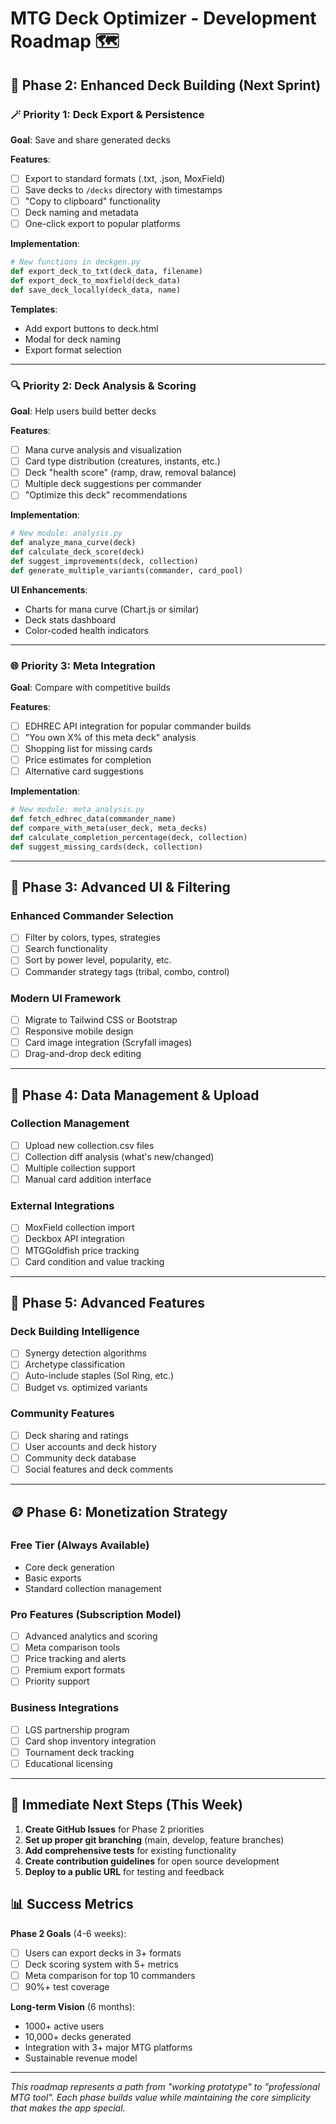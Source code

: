 # MTG Deck Optimizer - Development Roadmap 🗺️

## 🎯 Phase 2: Enhanced Deck Building (Next Sprint)

### 🪄 Priority 1: Deck Export & Persistence
**Goal**: Save and share generated decks

**Features**:
- [ ] Export to standard formats (.txt, .json, MoxField)
- [ ] Save decks to `/decks` directory with timestamps
- [ ] "Copy to clipboard" functionality
- [ ] Deck naming and metadata
- [ ] One-click export to popular platforms

**Implementation**:
```python
# New functions in deckgen.py
def export_deck_to_txt(deck_data, filename)
def export_deck_to_moxfield(deck_data)
def save_deck_locally(deck_data, name)
```

**Templates**:
- Add export buttons to deck.html
- Modal for deck naming
- Export format selection

---

### 🔍 Priority 2: Deck Analysis & Scoring
**Goal**: Help users build better decks

**Features**:
- [ ] Mana curve analysis and visualization
- [ ] Card type distribution (creatures, instants, etc.)
- [ ] Deck "health score" (ramp, draw, removal balance)
- [ ] Multiple deck suggestions per commander
- [ ] "Optimize this deck" recommendations

**Implementation**:
```python
# New module: analysis.py
def analyze_mana_curve(deck)
def calculate_deck_score(deck)
def suggest_improvements(deck, collection)
def generate_multiple_variants(commander, card_pool)
```

**UI Enhancements**:
- Charts for mana curve (Chart.js or similar)
- Deck stats dashboard
- Color-coded health indicators

---

### 🌐 Priority 3: Meta Integration
**Goal**: Compare with competitive builds

**Features**:
- [ ] EDHREC API integration for popular commander builds
- [ ] "You own X% of this meta deck" analysis
- [ ] Shopping list for missing cards
- [ ] Price estimates for completion
- [ ] Alternative card suggestions

**Implementation**:
```python
# New module: meta_analysis.py
def fetch_edhrec_data(commander_name)
def compare_with_meta(user_deck, meta_decks)
def calculate_completion_percentage(deck, collection)
def suggest_missing_cards(deck, collection)
```

---

## 🎨 Phase 3: Advanced UI & Filtering

### Enhanced Commander Selection
- [ ] Filter by colors, types, strategies
- [ ] Search functionality
- [ ] Sort by power level, popularity, etc.
- [ ] Commander strategy tags (tribal, combo, control)

### Modern UI Framework
- [ ] Migrate to Tailwind CSS or Bootstrap
- [ ] Responsive mobile design
- [ ] Card image integration (Scryfall images)
- [ ] Drag-and-drop deck editing

---

## 💾 Phase 4: Data Management & Upload

### Collection Management
- [ ] Upload new collection.csv files
- [ ] Collection diff analysis (what's new/changed)
- [ ] Multiple collection support
- [ ] Manual card addition interface

### External Integrations
- [ ] MoxField collection import
- [ ] Deckbox API integration
- [ ] MTGGoldfish price tracking
- [ ] Card condition and value tracking

---

## 🔧 Phase 5: Advanced Features

### Deck Building Intelligence
- [ ] Synergy detection algorithms
- [ ] Archetype classification
- [ ] Auto-include staples (Sol Ring, etc.)
- [ ] Budget vs. optimized variants

### Community Features
- [ ] Deck sharing and ratings
- [ ] User accounts and deck history
- [ ] Community deck database
- [ ] Social features and deck comments

---

## 🪙 Phase 6: Monetization Strategy

### Free Tier (Always Available)
- Core deck generation
- Basic exports
- Standard collection management

### Pro Features (Subscription Model)
- [ ] Advanced analytics and scoring
- [ ] Meta comparison tools
- [ ] Price tracking and alerts
- [ ] Premium export formats
- [ ] Priority support

### Business Integrations
- [ ] LGS partnership program
- [ ] Card shop inventory integration
- [ ] Tournament deck tracking
- [ ] Educational licensing

---

## 🚀 Immediate Next Steps (This Week)

1. **Create GitHub Issues** for Phase 2 priorities
2. **Set up proper git branching** (main, develop, feature branches)
3. **Add comprehensive tests** for existing functionality
4. **Create contribution guidelines** for open source development
5. **Deploy to a public URL** for testing and feedback

## 📊 Success Metrics

**Phase 2 Goals** (4-6 weeks):
- [ ] Users can export decks in 3+ formats
- [ ] Deck scoring system with 5+ metrics
- [ ] Meta comparison for top 10 commanders
- [ ] 90%+ test coverage

**Long-term Vision** (6 months):
- 1000+ active users
- 10,000+ decks generated
- Integration with 3+ major MTG platforms
- Sustainable revenue model

---

*This roadmap represents a path from "working prototype" to "professional MTG tool". Each phase builds value while maintaining the core simplicity that makes the app special.*
